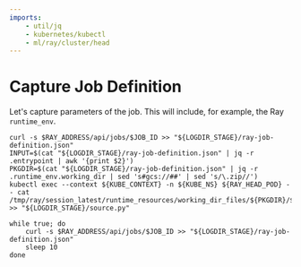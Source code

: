 ```yaml
---
imports:
    - util/jq
    - kubernetes/kubectl
    - ml/ray/cluster/head
---
```


# Capture Job Definition

Let's capture parameters of the job. This will include, for example,
the Ray `runtime_env`.

```shell.async
curl -s $RAY_ADDRESS/api/jobs/$JOB_ID >> "${LOGDIR_STAGE}/ray-job-definition.json"
INPUT=$(cat "${LOGDIR_STAGE}/ray-job-definition.json" | jq -r .entrypoint | awk '{print $2}')
PKGDIR=$(cat "${LOGDIR_STAGE}/ray-job-definition.json" | jq -r .runtime_env.working_dir | sed 's#gcs://##' | sed 's/\.zip//')
kubectl exec --context ${KUBE_CONTEXT} -n ${KUBE_NS} ${RAY_HEAD_POD} -- cat /tmp/ray/session_latest/runtime_resources/working_dir_files/${PKGDIR}/${INPUT} >> "${LOGDIR_STAGE}/source.py"

while true; do
    curl -s $RAY_ADDRESS/api/jobs/$JOB_ID >> "${LOGDIR_STAGE}/ray-job-definition.json"
    sleep 10
done
```
